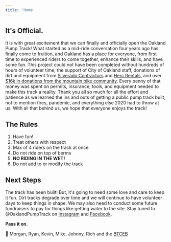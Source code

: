 ```yaml
---
title: 'Home'
---
```


## It's Official.

It is with great excitement that we can finally and officially open the Oakland Pump Track! What started as a mid-ride conversation four years ago has finally come to fruition, and Oakland has a place for everyone, from first time to experienced riders to come together, enhance their skills, and have some fun. This project could not have been completed without hundreds of hours of volunteer time, the support of City of Oakland staff, donations of dirt and equipment from [Silverado Contractors](https://www.silveradocontractors.com/) and [Herc Rentals](https://www.hercrentals.com/us.html), and over [$16k in donations from the mountain bike community](https://www.gofundme.com/f/oakland-pump-track). Every penny of that money was spent on permits, insurance, tools, and equipment needed to make this track a reality. Thank you all so much for all the effort and patience as we learned the ins and outs of getting a public pump track built, not to mention fires, pandemic, and everything else 2020 had to throw at us. With all that behind us, we hope that everyone enjoys the track!

## The Rules

1. Have fun!
2. Treat others with respect
3. Max of 4 riders on the track at once
4. Do not ride on top of berms
5. **NO RIDING IN THE WET!**
6. Do not add to or modify the track

## Next Steps

The track has been built! But, it's going to need some love and care to keep it fun. Dirt tracks degrade over time and we will continue to have volunteer days to keep things in shape. We may also need to conduct some future fundraisers to pay for things like getting water to the site. Stay tuned to @OaklandPumpTrack on [Instagram](https://instagram.com/OaklandPumpTrack) and [Facebook](https://facebook.com/OaklandPumpTrack).

**Pass it on.**

🤘 Morgan, Ryan, Kevin, Mike, Johnny, Rich and the [BTCEB](https://www.bicycletrailscouncil.org/)